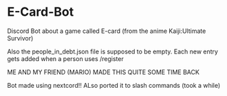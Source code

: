 # E-Card-Bot
Discord Bot about a game called E-card (from the anime Kaiji:Ultimate Survivor)

Also the people_in_debt.json file is supposed to be empty. Each new entry gets added when a person uses /register

ME AND MY FRIEND (MARIO) MADE THIS QUITE SOME TIME BACK

Bot made using nextcord!! ALso ported it to slash commands (took a while)
